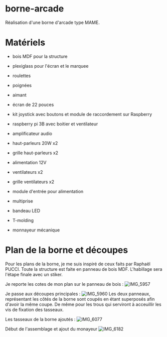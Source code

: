 # borne-arcade

Réalisation d'une borne d'arcade type MAME.

# Matériels

- bois MDF pour la structure
- plexiglass pour l'écran et le marquee
- roulettes
- poignées
- aimant

- écran de 22 pouces
- kit joystick avec boutons et module de raccordement sur Raspberry
- raspberry pi 3B avec boitier et ventilateur
- amplificateur audio
- haut-parleurs 20W x2
- grille haut-parleurs x2
- alimentation 12V
- ventilateurs x2
- grille ventilateurs x2
- module d'entrée pour alimentation
- multiprise
- bandeau LED
- T-molding
- monnayeur mécanique

# Plan de la borne et découpes

Pour les plans de la borne, je me suis inspiré de ceux faits par Raphaël PUCCI.
Toute la structure est faite en panneau de bois MDF.
L'habillage sera l'étape finale avec un stiker.

Je reporte les cotes de mon plan sur le panneau de bois :
![IMG_5957](https://github.com/alexisfgit/borne-arcade/assets/47323837/2ff0b2a6-c395-4819-811e-278bf7df0d30)

Je passe aux découpes principales :
![IMG_5960](https://github.com/alexisfgit/borne-arcade/assets/47323837/776ceff6-3e1e-405f-a9f8-a4edecd54383)
Les deux panneaux, représentant les côtés de la borne sont coupés en étant superposés afin d'avoir la même coupe. De même pour les trous qui serviront à acceuillir les vis de fixation des tasseaux.

Les tasseaux de la borne ajoutés :
![IMG_6077](https://github.com/alexisfgit/borne-arcade/assets/47323837/6af7d641-2ef6-49ea-98b7-2f5eb48931df)

Début de l'assemblage et ajout du monayeur
![IMG_6182](https://github.com/alexisfgit/borne-arcade/assets/47323837/0eec3988-968a-4fcb-abca-fb4cff28c79f)

